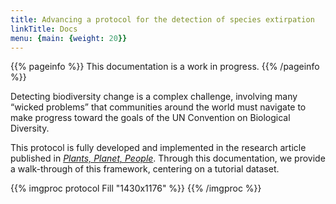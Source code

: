 ```yaml
---
title: Advancing a protocol for the detection of species extirpation
linkTitle: Docs
menu: {main: {weight: 20}}
---
```


{{% pageinfo %}}
This documentation is a work in progress.
{{% /pageinfo %}}

Detecting biodiversity change is a complex challenge, involving many “wicked problems” 
that communities around the world must navigate to make progress toward the goals of 
the UN Convention on Biological Diversity.

This protocol is fully developed and implemented in the research article published in [*Plants, Planet, People*](https://www.imerss.org).
Through this documentation, we provide a walk-through of this framework, centering on a tutorial dataset.

{{% imgproc protocol Fill "1430x1176" %}}
{{% /imgproc %}}


